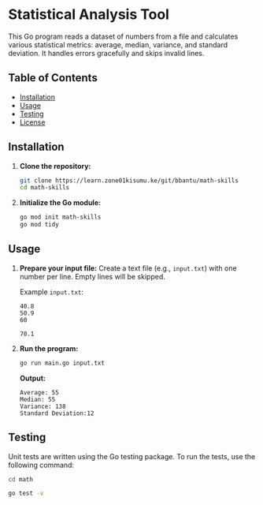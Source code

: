 # Statistical Analysis Tool

This Go program reads a dataset of numbers from a file and calculates various statistical metrics: average, median, variance, and standard deviation. It handles errors gracefully and skips invalid lines.

## Table of Contents
- [Installation](#installation)
- [Usage](#usage)
- [Testing](#testing)
- [License](#license)

## Installation

1. **Clone the repository:**
    ```bash
    git clone https://learn.zone01kisumu.ke/git/bbantu/math-skills
    cd math-skills
    ```

2. **Initialize the Go module:**
    ```bash
    go mod init math-skills
    go mod tidy
    ```

## Usage

1. **Prepare your input file:**
   Create a text file (e.g., `input.txt`) with one number per line. Empty lines will be skipped.

    Example `input.txt`:
    ```
    40.8
    50.9
    60

    70.1
    ```

2. **Run the program:**
    ```bash
    go run main.go input.txt
    ```

    **Output:**
    ```
    Average: 55
    Median: 55
    Variance: 138
    Standard Deviation:12
    ```

## Testing

Unit tests are written using the Go testing package. To run the tests, use the following command:

```bash
cd math
```
```bash
go test -v
```

